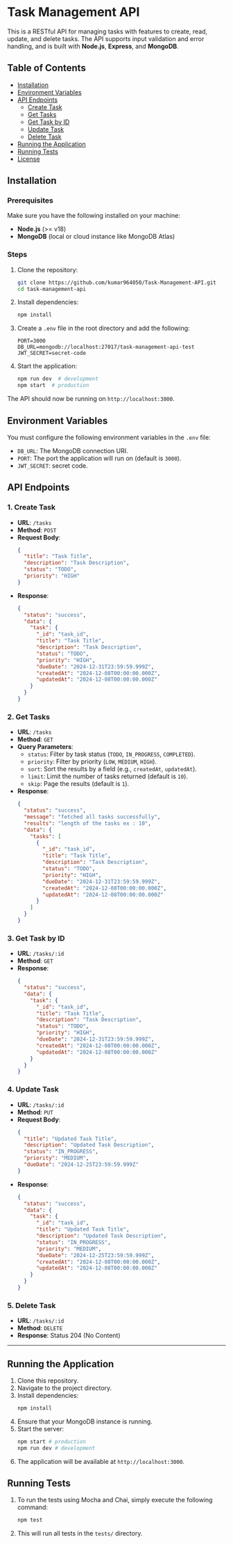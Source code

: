 # Task Management API

This is a RESTful API for managing tasks with features to create, read, update, and delete tasks. The API supports input validation and error handling, and is built with **Node.js**, **Express**, and **MongoDB**.

## Table of Contents

- [Installation](#installation)
- [Environment Variables](#environment-variables)
- [API Endpoints](#api-endpoints)
  - [Create Task](#create-task)
  - [Get Tasks](#get-tasks)
  - [Get Task by ID](#get-task-by-id)
  - [Update Task](#update-task)
  - [Delete Task](#delete-task)
- [Running the Application](#running-the-application)
- [Running Tests](#running-tests)
- [License](#license)

## Installation

### Prerequisites

Make sure you have the following installed on your machine:

- **Node.js** (>= v18)
- **MongoDB** (local or cloud instance like MongoDB Atlas)

### Steps

1. Clone the repository:

   ```bash
   git clone https://github.com/kumar964050/Task-Management-API.git
   cd task-management-api
   ```

2. Install dependencies:

   ```bash
   npm install
   ```

3. Create a `.env` file in the root directory and add the following:

   ```env
   PORT=3000
   DB_URL=mongodb://localhost:27017/task-management-api-test
   JWT_SECRET=secret-code
   ```

4. Start the application:
   ```bash
   npm run dev  # development
   npm start  # production
   ```

The API should now be running on `http://localhost:3000`.

## Environment Variables

You must configure the following environment variables in the `.env` file:

- `DB_URL`: The MongoDB connection URI.
- `PORT`: The port the application will run on (default is `3000`).
- `JWT_SECRET`: secret code.

## API Endpoints

### 1. Create Task

- **URL**: `/tasks`
- **Method**: `POST`
- **Request Body**:
  ```json
  {
    "title": "Task Title",
    "description": "Task Description",
    "status": "TODO",
    "priority": "HIGH"
  }
  ```
- **Response**:
  ```json
  {
    "status": "success",
    "data": {
      "task": {
        "_id": "task_id",
        "title": "Task Title",
        "description": "Task Description",
        "status": "TODO",
        "priority": "HIGH",
        "dueDate": "2024-12-31T23:59:59.999Z",
        "createdAt": "2024-12-08T00:00:00.000Z",
        "updatedAt": "2024-12-08T00:00:00.000Z"
      }
    }
  }
  ```

### 2. Get Tasks

- **URL**: `/tasks`
- **Method**: `GET`
- **Query Parameters**:
  - `status`: Filter by task status (`TODO`, `IN_PROGRESS`, `COMPLETED`).
  - `priority`: Filter by priority (`LOW`, `MEDIUM`, `HIGH`).
  - `sort`: Sort the results by a field (e.g., `createdAt`, `updatedAt`).
  - `limit`: Limit the number of tasks returned (default is `10`).
  - `skip`: Page the results (default is `1`).
- **Response**:
  ```json
  {
    "status": "success",
    "message": "fetched all tasks successfully",
    "results": "length of the tasks ex : 10",
    "data": {
      "tasks": [
        {
          "_id": "task_id",
          "title": "Task Title",
          "description": "Task Description",
          "status": "TODO",
          "priority": "HIGH",
          "dueDate": "2024-12-31T23:59:59.999Z",
          "createdAt": "2024-12-08T00:00:00.000Z",
          "updatedAt": "2024-12-08T00:00:00.000Z"
        }
      ]
    }
  }
  ```

### 3. Get Task by ID

- **URL**: `/tasks/:id`
- **Method**: `GET`
- **Response**:
  ```json
  {
    "status": "success",
    "data": {
      "task": {
        "_id": "task_id",
        "title": "Task Title",
        "description": "Task Description",
        "status": "TODO",
        "priority": "HIGH",
        "dueDate": "2024-12-31T23:59:59.999Z",
        "createdAt": "2024-12-08T00:00:00.000Z",
        "updatedAt": "2024-12-08T00:00:00.000Z"
      }
    }
  }
  ```

### 4. Update Task

- **URL**: `/tasks/:id`
- **Method**: `PUT`
- **Request Body**:
  ```json
  {
    "title": "Updated Task Title",
    "description": "Updated Task Description",
    "status": "IN_PROGRESS",
    "priority": "MEDIUM",
    "dueDate": "2024-12-25T23:59:59.999Z"
  }
  ```
- **Response**:
  ```json
  {
    "status": "success",
    "data": {
      "task": {
        "_id": "task_id",
        "title": "Updated Task Title",
        "description": "Updated Task Description",
        "status": "IN_PROGRESS",
        "priority": "MEDIUM",
        "dueDate": "2024-12-25T23:59:59.999Z",
        "createdAt": "2024-12-08T00:00:00.000Z",
        "updatedAt": "2024-12-08T00:00:00.000Z"
      }
    }
  }
  ```

### 5. Delete Task

- **URL**: `/tasks/:id`
- **Method**: `DELETE`
- **Response**: Status 204 (No Content)

---

## Running the Application

1. Clone this repository.
2. Navigate to the project directory.
3. Install dependencies:
   ```bash
   npm install
   ```
4. Ensure that your MongoDB instance is running.
5. Start the server:
   ```bash
   npm start # production
   npm run dev # development
   ```
6. The application will be available at `http://localhost:3000`.

## Running Tests

1. To run the tests using Mocha and Chai, simply execute the following command:
   ```bash
   npm test
   ```
2. This will run all tests in the `tests/` directory.
